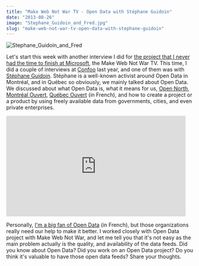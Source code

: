 ```yaml
---
title: "Make Web Not War TV - Open Data with Stéphane Guidoin"
date: "2013-08-26"
image: "Stephane_Guidoin_and_Fred.jpg"
slug: "make-web-not-war-tv-open-data-with-stephane-guidoin"
---
```


![Stephane_Guidoin_and_Fred](images/Stephane_Guidoin_and_Fred.jpg)

Let's start this week with another interview I did for [the project that I never had the time to finish at Microsoft](https://fred.dev/make-web-not-war-tv-an-unfinished-project/ "Make Web Not War TV – An unfinished project"), the Make Web Not War TV. This time, I did a couple of interviews at [Confoo](https://confoo.ca/en) last year, and one of them was with [Stéphane Guidoin](https://twitter.com/Hoedic). Stéphane is a well-known activist around Open Data in Montréal, and in Québec so obviously, we mainly talked about Open Data. We discussed about what Open Data is, what it means for us, [Open North](https://opennorth.ca/), [Montréal Ouvert](https://montrealouvert.net/?lang=en), [Québec Ouvert](https://quebecouvert.org/) (in French), and how to create a project or a product by using freely available data from governments, cities, and even private enterprises.

<iframe width="480" height="270" src="https://www.youtube.com/embed/oa90FzBr0JE?feature=oembed" frameborder="0" allowfullscreen></iframe>

Personally, [I'm a big fan of Open Data](https://fred.dev/mamairie-ca-une-plateforme-de-participation-citoyenne/ "MaMairie.ca, une plateforme de participation citoyenne") (in French), but those organizations really need our help to make it better. I worked closely with Open Data project with Make Web Not War, and let me tell you that it's not easy as the main problem actually is the quality, and availability of the data feeds. Did you know about Open Data? Did you work on an Open Data project? Do you think it's valuable to have those open data feeds? Share your thoughts.
